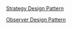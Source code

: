 [Strategy Design Pattern](MarkdownFiles/StrategyDesignPattern.md)

[Observer Design Pattern](MarkdownFiles/ObserverDesignPattern.md)

